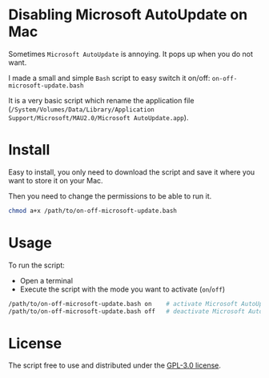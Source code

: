 # Disabling Microsoft AutoUpdate on Mac

Sometimes `Microsoft AutoUpdate` is annoying. It pops up when you do not want. 

I made a small and simple `Bash` script to easy switch it on/off: `on-off-microsoft-update.bash`

It is a very basic script which rename the application file (`/System/Volumes/Data/Library/Application Support/Microsoft/MAU2.0/Microsoft AutoUpdate.app`). 

# Install

Easy to install, you only need to download the script and save it where you want to store it on your Mac.

Then you need to change the permissions to be able to run it.

```Bash
chmod a+x /path/to/on-off-microsoft-update.bash
```

# Usage

To run the script:

* Open a terminal
* Execute the script with the mode you want to activate (`on`/`off`)

```Bash
/path/to/on-off-microsoft-update.bash on    # activate Microsoft AutoUpdate
/path/to/on-off-microsoft-update.bash off   # deactivate Microsoft AutoUpdate
```

# License

The script free to use and distributed under the [GPL-3.0 license](./LICENSE).
